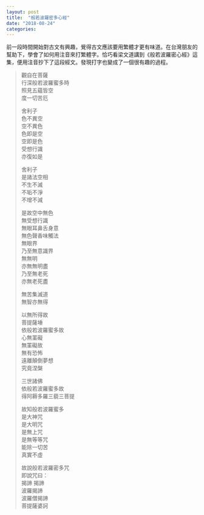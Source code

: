 ```yaml
---
layout: post
title:  "般若波羅密多心經"
date: "2018-08-24"
categories: 
---
```


前一段時間開始對古文有興趣，覺得古文應該要用繁體才更有味道。在台灣朋友的幫助下，學會了如何用注音來打繁體字。恰巧看梁文道講到《般若波羅密心經》這集，便用注音抄下了這段經文。發現打字也變成了一個很有趣的過程。

> 觀自在菩薩 <br>
> 行深般若波羅蜜多時 <br>
> 照見五蘊皆空 <br>
> 度一切苦厄 <br>
> 
> 舍利子 <br>
> 色不異空 <br>
> 空不異色 <br>
> 色即是空 <br>
> 空即是色 <br>
> 受想行識 <br>
> 亦復如是 <br>
> 
> 舍利子 <br>
> 是諸法空相 <br>
> 不生不滅 <br>
> 不垢不淨 <br>
> 不增不減 <br>
> 
> 是故空中無色 <br>
> 無受想行識 <br>
> 無眼耳鼻舌身意 <br>
> 無色聲香味觸法 <br>
> 無眼界 <br>
> 乃至無意識界 <br>
> 無無明 <br>
> 亦無無明盡 <br>
> 乃至無老死 <br>
> 亦無老死盡 <br>
> 
> 無苦集滅道 <br>
> 無智亦無得 <br>
> 
> 以無所得故 <br>
> 菩提薩埵 <br>
> 依般若波羅蜜多故 <br>
> 心無罣礙 <br>
> 無罣礙故 <br>
> 無有恐怖 <br>
> 遠離顛倒夢想 <br>
> 究竟涅槃 <br>
> 
> 三世諸佛 <br>
> 依般若波羅蜜多故 <br>
> 得阿耨多羅三藐三菩提 <br>
> 
> 故知般若波羅蜜多 <br>
> 是大神咒 <br>
> 是大明咒 <br>
> 是無上咒 <br>
> 是無等等咒 <br>
> 能除一切苦 <br>
> 真實不虛 <br>
> 
> 故說般若波羅密多咒 <br>
> 即說咒曰： <br>
> 揭諦 揭諦 <br>
> 波羅揭諦 <br>
> 波羅僧揭諦 <br>
> 菩提薩婆訶 <br>
